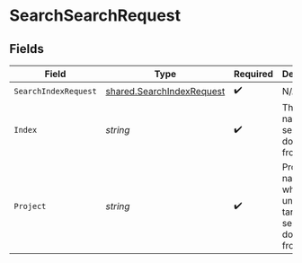 # SearchSearchRequest


## Fields

| Field                                                                  | Type                                                                   | Required                                                               | Description                                                            |
| ---------------------------------------------------------------------- | ---------------------------------------------------------------------- | ---------------------------------------------------------------------- | ---------------------------------------------------------------------- |
| `SearchIndexRequest`                                                   | [shared.SearchIndexRequest](../../models/shared/searchindexrequest.md) | :heavy_check_mark:                                                     | N/A                                                                    |
| `Index`                                                                | *string*                                                               | :heavy_check_mark:                                                     | The index name to search documents from.                               |
| `Project`                                                              | *string*                                                               | :heavy_check_mark:                                                     | Project name whose db is under target to search documents from.        |